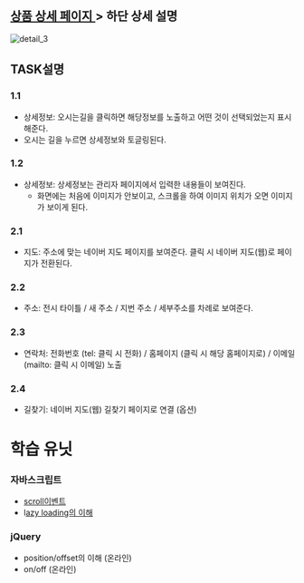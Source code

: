 ## [상품 상세 페이지 ](/task/상품상세페이지.md) > 하단 상세 설명
![detail_3](https://cloud.githubusercontent.com/assets/26952763/26789233/953a4838-4a4a-11e7-80aa-d91b02d0c859.png)


## TASK설명

### 1.1 
- 상세정보: 오시는길을 클릭하면 해당정보를 노출하고 어떤 것이 선택되었는지 표시해준다.
- 오시는 길을 누르면 상세정보와 토글링된다.

### 1.2 
- 상세정보: 상세정보는 관리자 페이지에서 입력한 내용들이 보여진다. 
	- 화면에는 처음에 이미지가 안보이고, 스크롤을 하여 이미지 위치가 오면 이미지가 보이게 된다.

### 2.1 
- 지도: 주소에 맞는 네이버 지도 페이지를 보여준다. 클릭 시 네이버 지도(웹)로 페이지가 전환된다.

### 2.2 
- 주소: 전시 타이틀 / 새 주소 / 지번 주소 / 세부주소를 차례로 보여준다. 

### 2.3 
- 연락처: 전화번호 (tel: 클릭 시 전화) / 홈페이지 (클릭 시 해당 홈페이지로) / 이메일 (mailto: 클릭 시 이메일) 노출 

### 2.4 
- 길찾기: 네이버 지도(웹) 길찾기 페이지로 연결 (옵션)


# 학습 유닛

### 자바스크립트
- [scroll이벤트](https://developer.mozilla.org/en-US/docs/Web/Events/scroll)
- l[azy loading의 이해](https://www.robinosborne.co.uk/2016/05/16/lazy-loading-images-dont-rely-on-javascript/)

### jQuery
- position/offset의 이해 (온라인)
- on/off (온라인)

